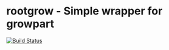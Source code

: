# rootgrow - Simple wrapper for growpart

[![Build Status](https://travis-ci.com/SUSE-Enceladus/rootgrow.svg?branch=master)](https://travis-ci.com/SUSE-Enceladus/rootgrow)
